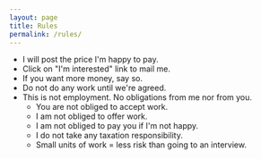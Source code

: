 ```yaml
---
layout: page
title: Rules
permalink: /rules/
---
```


- I will post the price I'm happy to pay.
- Click on "I'm interested" link to mail me.
- If you want more money, say so.
- Do not do any work until we're agreed.
- This is not employment. No obligations from me nor from you.
   - You are not obliged to accept work.
   - I am not obliged to offer work.
   - I am not obliged to pay you if I'm not happy.
   - I do not take any taxation responsibility.
   - Small units of work = less risk than going to an interview.

